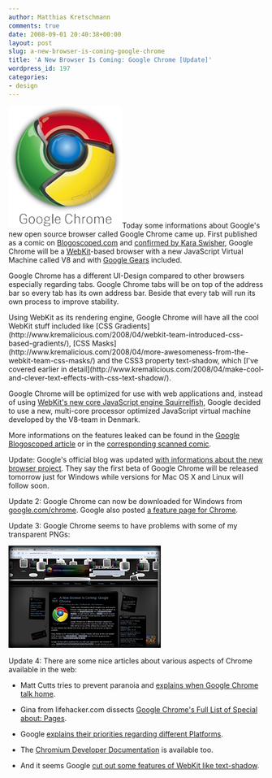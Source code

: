 ```yaml
---
author: Matthias Kretschmann
comments: true
date: 2008-09-01 20:40:38+00:00
layout: post
slug: a-new-browser-is-coming-google-chrome
title: 'A New Browser Is Coming: Google Chrome [Update]'
wordpress_id: 197
categories:
- design
---
```


![Google Chrome](/media/googlechrome.png)Today some informations about Google's new open source browser called Google Chrome came up. First published as a comic on [Blogoscoped.com](http://blogoscoped.com/google-chrome/) and [confirmed by Kara Swisher](http://kara.allthingsd.com/20080901/google-ignites-a-new-browser-war-with-microsoft-by-unveiling-one-of-its-own/), Google Chrome will be a [WebKit](http://webkit.org/)-based browser with a new JavaScript Virtual Machine called V8 and with [Google Gears](http://gears.google.com/) included. 

Google Chrome has a different UI-Design compared to other browsers especially regarding tabs. Google Chrome tabs will be on top of the address bar so every tab has its own address bar. Beside that every tab will run its own process to improve stability.

<!-- more -->Using WebKit as its rendering engine, Google Chrome will have all the cool WebKit stuff included like [CSS Gradients](http://www.kremalicious.com/2008/04/webkit-team-introduced-css-based-gradients/), [CSS Masks](http://www.kremalicious.com/2008/04/more-awesomeness-from-the-webkit-team-css-masks/) and the CSS3 property text-shadow, which [I've covered earlier in detail](http://www.kremalicious.com/2008/04/make-cool-and-clever-text-effects-with-css-text-shadow/).

Google Chrome will be optimized for use with web applications and, instead of using [WebKit's new core JavaScript engine Squirrelfish](http://webkit.org/blog/189/announcing-squirrelfish/), Google decided to use a new, multi-core processor optimized JavaScript virtual machine developed by the V8-team in Denmark.

More informations on the features leaked can be found in the [Google Blogoscoped article](http://blogoscoped.com/archive/2008-09-01-n47.html) or in the [corresponding scanned comic](http://blogoscoped.com/google-chrome/).

Update: Google's official blog was updated [with informations about the new browser project](http://googleblog.blogspot.com/2008/09/fresh-take-on-browser.html). They say the first beta of Google Chrome will be released tomorrow just for Windows while versions for Mac OS X and Linux will follow soon.

Update 2: Google Chrome can now be downloaded for Windows from [google.com/chrome](http://www.google.com/chrome). Google also posted [a feature page for Chrome](http://www.google.com/chrome/intl/en/features.html). 

Update 3: Google Chrome seems to have problems with some of my transparent PNGs:

[![Chrome UI](/media/chrome-ui-thumb.png)](/media/chrome-ui.png)



Update 4: There are some nice articles about various aspects of Chrome available in the web: 






  * Matt Cutts tries to prevent paranoia and [explains when Google Chrome talk home](http://www.mattcutts.com/blog/google-chrome-communication/).


  * Gina from lifehacker.com dissects [Google Chrome's Full List of Special about: Pages](http://lifehacker.com/5045164/).


  * Google [explains their priorities regarding different Platforms](http://googlemac.blogspot.com/2008/09/platforms-and-priorities.html).


  * The [Chromium Developer Documentation](http://dev.chromium.org/Home) is available too.


  * And it seems Google [cut out some features of WebKit like text-shadow](http://www.flickr.com/photos/kurafire/2822606444/).




